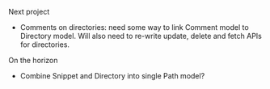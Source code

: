 Next project
- Comments on directories: need some way to link Comment model to Directory
  model. Will also need to re-write update, delete and fetch APIs for
  directories.

On the horizon
- Combine Snippet and Directory into single Path model?
